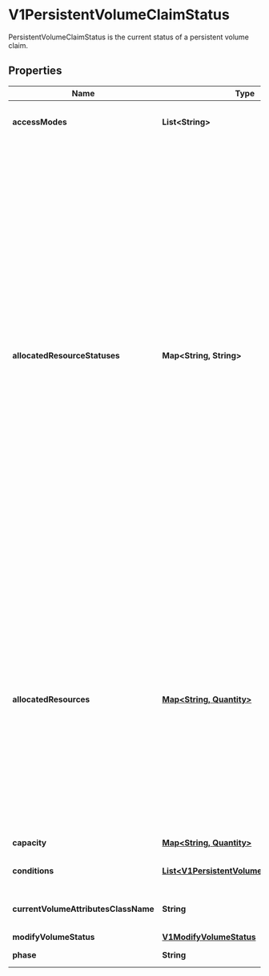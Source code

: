 

# V1PersistentVolumeClaimStatus

PersistentVolumeClaimStatus is the current status of a persistent volume claim.
## Properties

Name | Type | Description | Notes
------------ | ------------- | ------------- | -------------
**accessModes** | **List&lt;String&gt;** | accessModes contains the actual access modes the volume backing the PVC has. More info: https://kubernetes.io/docs/concepts/storage/persistent-volumes#access-modes-1 |  [optional]
**allocatedResourceStatuses** | **Map&lt;String, String&gt;** | allocatedResourceStatuses stores status of resource being resized for the given PVC. Key names follow standard Kubernetes label syntax. Valid values are either:  * Un-prefixed keys:   - storage - the capacity of the volume.  * Custom resources must use implementation-defined prefixed names such as \&quot;example.com/my-custom-resource\&quot; Apart from above values - keys that are unprefixed or have kubernetes.io prefix are considered reserved and hence may not be used.  ClaimResourceStatus can be in any of following states:  - ControllerResizeInProgress:   State set when resize controller starts resizing the volume in control-plane.  - ControllerResizeFailed:   State set when resize has failed in resize controller with a terminal error.  - NodeResizePending:   State set when resize controller has finished resizing the volume but further resizing of   volume is needed on the node.  - NodeResizeInProgress:   State set when kubelet starts resizing the volume.  - NodeResizeFailed:   State set when resizing has failed in kubelet with a terminal error. Transient errors don&#39;t set   NodeResizeFailed. For example: if expanding a PVC for more capacity - this field can be one of the following states:  - pvc.status.allocatedResourceStatus[&#39;storage&#39;] &#x3D; \&quot;ControllerResizeInProgress\&quot;      - pvc.status.allocatedResourceStatus[&#39;storage&#39;] &#x3D; \&quot;ControllerResizeFailed\&quot;      - pvc.status.allocatedResourceStatus[&#39;storage&#39;] &#x3D; \&quot;NodeResizePending\&quot;      - pvc.status.allocatedResourceStatus[&#39;storage&#39;] &#x3D; \&quot;NodeResizeInProgress\&quot;      - pvc.status.allocatedResourceStatus[&#39;storage&#39;] &#x3D; \&quot;NodeResizeFailed\&quot; When this field is not set, it means that no resize operation is in progress for the given PVC.  A controller that receives PVC update with previously unknown resourceName or ClaimResourceStatus should ignore the update for the purpose it was designed. For example - a controller that only is responsible for resizing capacity of the volume, should ignore PVC updates that change other valid resources associated with PVC.  This is an alpha field and requires enabling RecoverVolumeExpansionFailure feature. |  [optional]
**allocatedResources** | [**Map&lt;String, Quantity&gt;**](Quantity.md) | allocatedResources tracks the resources allocated to a PVC including its capacity. Key names follow standard Kubernetes label syntax. Valid values are either:  * Un-prefixed keys:   - storage - the capacity of the volume.  * Custom resources must use implementation-defined prefixed names such as \&quot;example.com/my-custom-resource\&quot; Apart from above values - keys that are unprefixed or have kubernetes.io prefix are considered reserved and hence may not be used.  Capacity reported here may be larger than the actual capacity when a volume expansion operation is requested. For storage quota, the larger value from allocatedResources and PVC.spec.resources is used. If allocatedResources is not set, PVC.spec.resources alone is used for quota calculation. If a volume expansion capacity request is lowered, allocatedResources is only lowered if there are no expansion operations in progress and if the actual volume capacity is equal or lower than the requested capacity.  A controller that receives PVC update with previously unknown resourceName should ignore the update for the purpose it was designed. For example - a controller that only is responsible for resizing capacity of the volume, should ignore PVC updates that change other valid resources associated with PVC.  This is an alpha field and requires enabling RecoverVolumeExpansionFailure feature. |  [optional]
**capacity** | [**Map&lt;String, Quantity&gt;**](Quantity.md) | capacity represents the actual resources of the underlying volume. |  [optional]
**conditions** | [**List&lt;V1PersistentVolumeClaimCondition&gt;**](V1PersistentVolumeClaimCondition.md) | conditions is the current Condition of persistent volume claim. If underlying persistent volume is being resized then the Condition will be set to &#39;Resizing&#39;. |  [optional]
**currentVolumeAttributesClassName** | **String** | currentVolumeAttributesClassName is the current name of the VolumeAttributesClass the PVC is using. When unset, there is no VolumeAttributeClass applied to this PersistentVolumeClaim |  [optional]
**modifyVolumeStatus** | [**V1ModifyVolumeStatus**](V1ModifyVolumeStatus.md) |  |  [optional]
**phase** | **String** | phase represents the current phase of PersistentVolumeClaim. |  [optional]




